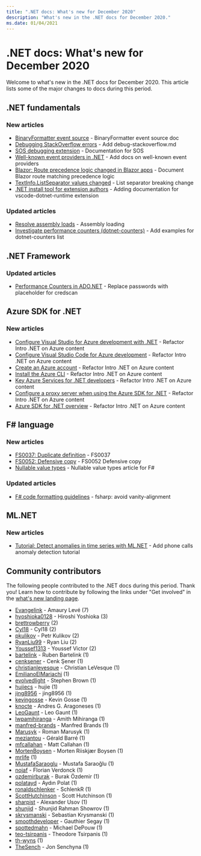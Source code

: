 ```yaml
---
title: ".NET docs: What's new for December 2020"
description: "What's new in the .NET docs for December 2020."
ms.date: 01/04/2021
---
```


# .NET docs: What's new for December 2020

Welcome to what's new in the .NET docs for December 2020. This article lists some of the major changes to docs during this period.

## .NET fundamentals

### New articles

- [BinaryFormatter event source](../standard/serialization/binaryformatter-event-source.md) - BinaryFormatter event source doc
- [Debugging StackOverflow errors](../core/diagnostics/debug-stackoverflow.md) - Add debug-stackoverflow.md
- [SOS debugging extension](../core/diagnostics/sos-debugging-extension.md) - Documentation for SOS
- [Well-known event providers in .NET](../core/diagnostics/well-known-event-providers.md) - Add docs on well-known event providers
- [Blazor: Route precedence logic changed in Blazor apps](../core/compatibility/aspnet-core/5.0/blazor-routing-logic-changed.md) - Document Blazor route matching precedence logic
- [TextInfo.ListSeparator values changed](../core/compatibility/globalization/5.0/listseparator-value-change.md) - List separator breaking change
- [.NET install tool for extension authors](../core/additional-tools/vscode-dotnet-runtime.md) - Adding documentation for vscode-dotnet-runtime extension

### Updated articles

- [Resolve assembly loads](../standard/assembly/resolve-loads.md) - Assembly loading
- [Investigate performance counters (dotnet-counters)](../core/diagnostics/dotnet-counters.md) - Add examples for dotnet-counters list

## .NET Framework

### Updated articles

- [Performance Counters in ADO.NET](../framework/data/adonet/performance-counters.md) - Replace passwords with placeholder for credscan

## Azure SDK for .NET

### New articles

- [Configure Visual Studio for Azure development with .NET](../azure/configure-visual-studio.md) - Refactor Intro .NET on Azure content
- [Configure Visual Studio Code for Azure development](../azure/configure-vs-code.md) - Refactor Intro .NET on Azure content
- [Create an Azure account](../azure/create-azure-account.md) - Refactor Intro .NET on Azure content
- [Install the Azure CLI](../azure/install-azure-cli.md) - Refactor Intro .NET on Azure content
- [Key Azure Services for .NET developers](../azure/key-azure-services.md) - Refactor Intro .NET on Azure content
- [Configure a proxy server when using the Azure SDK for .NET](../azure/sdk/azure-sdk-configure-proxy.md) - Refactor Intro .NET on Azure content
- [Azure SDK for .NET overview](../azure/sdk/azure-sdk-for-dotnet.md) - Refactor Intro .NET on Azure content

## F# language

### New articles

- [FS0037: Duplicate definition](../fsharp/language-reference/compiler-messages/fs0037.md) - FS0037
- [FS0052: Defensive copy](../fsharp/language-reference/compiler-messages/fs0052.md) - FS0052 Defensive copy
- [Nullable value types](../fsharp/language-reference/nullable-value-types.md) - Nullable value types article for F#

### Updated articles

- [F# code formatting guidelines](../fsharp/style-guide/formatting.md) - fsharp: avoid vanity-alignment

## ML.NET

### New articles

- [Tutorial: Detect anomalies in time series with ML.NET](../machine-learning/tutorials/phone-calls-anomaly-detection.md) - Add phone calls anomaly detection tutorial

## Community contributors

The following people contributed to the .NET docs during this period. Thank you! Learn how to contribute by following the links under "Get involved" in the [what's new landing page](index.yml).

- [Evangelink](https://github.com/Evangelink) - Amaury Levé (7)
- [hyoshioka0128](https://github.com/hyoshioka0128) - Hiroshi Yoshioka (3)
- [brettrowberry](https://github.com/brettrowberry) (2)
- [Cyl18](https://github.com/Cyl18) - Cyl18 (2)
- [pkulikov](https://github.com/pkulikov) - Petr Kulikov (2)
- [RyanLiu99](https://github.com/RyanLiu99) - Ryan Liu (2)
- [Youssef1313](https://github.com/Youssef1313) - Youssef Victor (2)
- [bartelink](https://github.com/bartelink) - Ruben Bartelink (1)
- [cenksener](https://github.com/cenksener) - Cenk Şener (1)
- [christianlevesque](https://github.com/christianlevesque) - Christian LeVesque (1)
- [EmilianoElMariachi](https://github.com/EmilianoElMariachi) (1)
- [evolvedlight](https://github.com/evolvedlight) - Stephen Brown (1)
- [hujiecs](https://github.com/hujiecs) - hujie (1)
- [jing8956](https://github.com/jing8956) - jing8956 (1)
- [kevingosse](https://github.com/kevingosse) - Kevin Gosse (1)
- [knocte](https://github.com/knocte) - Andres G. Aragoneses (1)
- [LeoGaunt](https://github.com/LeoGaunt) - Leo Gaunt (1)
- [lwpamihiranga](https://github.com/lwpamihiranga) - Amith Mihiranga (1)
- [manfred-brands](https://github.com/manfred-brands) - Manfred Brands (1)
- [Marusyk](https://github.com/Marusyk) - Roman Marusyk (1)
- [meziantou](https://github.com/meziantou) - Gérald Barré (1)
- [mfcallahan](https://github.com/mfcallahan) - Matt Callahan (1)
- [MortenBoysen](https://github.com/MortenBoysen) - Morten Riiskjær Boysen (1)
- [mrlife](https://github.com/mrlife) (1)
- [MustafaSaraoglu](https://github.com/MustafaSaraoglu) - Mustafa Saraoğlu (1)
- [nojaf](https://github.com/nojaf) - Florian Verdonck (1)
- [ozdemirburak](https://github.com/ozdemirburak) - Burak Özdemir (1)
- [polatayd](https://github.com/polatayd) - Aydın Polat (1)
- [ronaldschlenker](https://github.com/ronaldschlenker) - SchlenkR (1)
- [ScottHutchinson](https://github.com/ScottHutchinson) - Scott Hutchinson (1)
- [sharpist](https://github.com/sharpist) - Alexander Usov (1)
- [shunjid](https://github.com/shunjid) - Shunjid Rahman Showrov (1)
- [skrysmanski](https://github.com/skrysmanski) - Sebastian Krysmanski (1)
- [smoothdeveloper](https://github.com/smoothdeveloper) - Gauthier Segay (1)
- [spottedmahn](https://github.com/spottedmahn) - Michael DePouw (1)
- [teo-tsirpanis](https://github.com/teo-tsirpanis) - Theodore Tsirpanis (1)
- [th-wyns](https://github.com/th-wyns) (1)
- [TheSench](https://github.com/TheSench) - Jon Senchyna (1)
